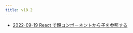 ```yaml
---
title: v18.2
---
```



- [2022-09-19 React で親コンポーネントから子を参照する](./../../../../d/2022/09/19/React_で親コンポーネントから子を参照する.md)




